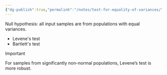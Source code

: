 ```yaml
---
{"dg-publish":true,"permalink":"/notes/test-for-equality-of-variances/"}
---
```


Null hypothesis: all input samples are from populations with equal variances.
- Levene's test
- Bartlett's test
>[!Important] 
>For samples from significantly non-normal populations, Levene’s test is more robust.